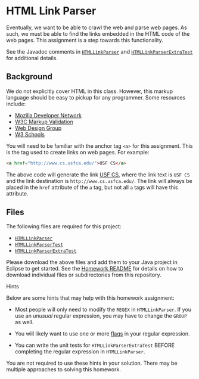 HTML Link Parser
=================================================

Eventually, we want to be able to crawl the web and parse web pages. As such, we must be able to find the links embedded in the HTML code of the web pages. This assignment is a step towards this functionality.

See the Javadoc comments in [`HTMLLinkParser`](src/HTMLLinkParser.java) and [`HTMLLinkParserExtraTest`](src/HTMLLinkParserExtraTest.java) for additional details.

Background
-------------------------------------------------

We do not explicitly cover HTML in this class. However, this markup language should be easy to pickup for any programmer. Some resources include:

* [Mozilla Developer Network](https://developer.mozilla.org/en-US/docs/Web/HTML)
* [W3C Markup Validation](http://validator.w3.org/)
* [Web Design Group](http://htmlhelp.com/)
* [W3 Schools](http://www.w3schools.com/)

You will need to be familiar with the anchor tag `<a>` for this assignment. This is the tag used to create links on web pages. For example:

```html
<a href="http://www.cs.usfca.edu/">USF CS</a>
```

The above code will generate the link <a href="http://www.cs.usfca.edu/">USF CS</a>, where the link text is `USF CS` and the link destination is `http://www.cs.usfca.edu/`. The link will always be placed in the `href` attribute of the `a` tag, but not all `a` tags will have this attribute.

Files
-------------------------------------------------

The following files are required for this project:

- [`HTMLLinkParser`](src/HTMLLinkParser.java)
- [`HTMLLinkParserTest`](src/HTMLLinkParserTest.java)
- [`HTMLLinkParserExtraTest`](src/HTMLLinkParserExtraTest.java)

Please download the above files and add them to your Java project in Eclipse to get started. See the [Homework README](../README.md) for details on how to download individual files or subdirectories from this repository.

Hints

Below are some hints that may help with this homework assignment:

- Most people will only need to modify the `REGEX` in `HTMLLinkParser`. If you use an *unusual* regular expression, you may have to change the `GROUP` as well. 

- You will likely want to use one or more [flags](http://docs.oracle.com/javase/8/docs/api/java/util/regex/Pattern.html#field.summary) in your regular expression.

- You can write the unit tests for `HTMLLinkParserExtraTest` BEFORE completing the regular expression in `HTMLLinkParser`.

You are not required to use these hints in your solution. There may be multiple approaches to solving this homework.
